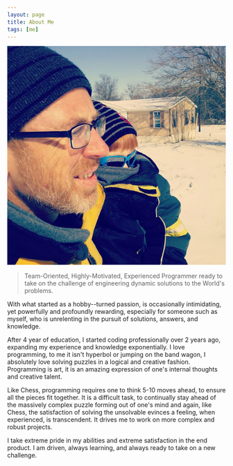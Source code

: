 ```yaml
---
layout: page
title: About Me
tags: [me]
---
```


<div class='img-holder'><img class='logo' src='img/snow.jpg'></div>

>Team-Oriented, Highly-Motivated, Experienced Programmer ready to take on the challenge of engineering dynamic solutions to the World's problems.

With what started as a hobby--turned passion, is occasionally intimidating, yet powerfully and profoundly rewarding, especially for someone such as myself, who is unrelenting in the pursuit of solutions, answers, and knowledge.

After 4 year of education, I started coding professionally over 2 years ago, expanding my experience and knowledge exponentially. I love programming, to me it isn't hyperbol or jumping on the band wagon, I absolutely love solving puzzles in a logical and creative fashion. Programming is art, it is an amazing expression of one's internal thoughts and creative talent.

Like Chess, programming requires one to think 5-10 moves ahead, to ensure all the pieces fit together. It is a difficult task, to continually stay ahead of the massively complex puzzle forming out of one's mind and again, like Chess, the satisfaction of solving the unsolvable evinces a feeling, when experienced, is transcendent.  It drives me to work on more complex and robust projects.

I take extreme pride in my abilities and extreme satisfaction in the end product. I am driven, always learning, and always ready to take on a new challenge.
